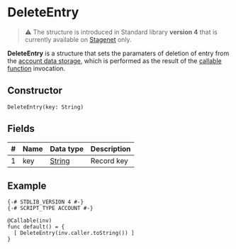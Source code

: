# DeleteEntry

> :warning: The structure is introduced in Standard library **version 4** that is currently available on [Stagenet](/en/blockchain/blockchain-network/stage-network) only.

**DeleteEntry** is a structure that sets the paramaters of deletion of entry from the [account data storage](/en/blockchain/account/account-data-storage), which is performed as the result of the [callable function](/en/ride/functions/callable-function) invocation.

## Constructor

`DeleteEntry(key: String)`

## Fields

|   #   | Name | Data type | Description |
| :--- | :--- | :--- | :--- |
| 1 | key | [String](/en/ride/data-types/string) | Record key |

## Example

```ride
{-# STDLIB_VERSION 4 #-}
{-# SCRIPT_TYPE ACCOUNT #-}
    
@Callable(inv)
func default() = {
  [ DeleteEntry(inv.caller.toString()) ]
}
```
